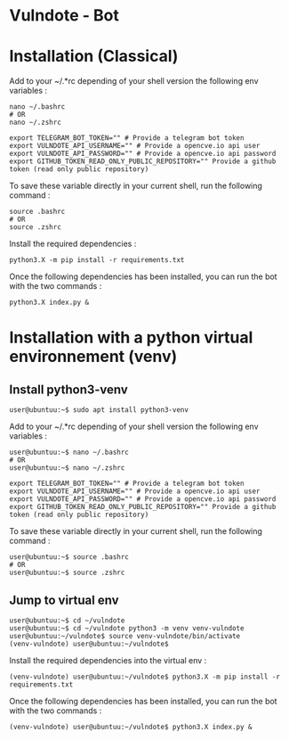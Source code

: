 # Vulndote - Bot

# Installation (Classical)

Add to your ~/.*rc depending of your shell version the following env variables :
```
nano ~/.bashrc 
# OR 
nano ~/.zshrc
```
```
export TELEGRAM_BOT_TOKEN="" # Provide a telegram bot token 
export VULNDOTE_API_USERNAME="" # Provide a opencve.io api user
export VULNDOTE_API_PASSWORD="" # Provide a opencve.io api password
export GITHUB_TOKEN_READ_ONLY_PUBLIC_REPOSITORY="" Provide a github token (read only public repository)
```
To save these variable directly in your current shell, run the following command :
```
source .bashrc 
# OR 
source .zshrc
```
Install the required dependencies :

```
python3.X -m pip install -r requirements.txt
```
Once the following dependencies has been installed, you can run the bot with the two commands :

```
python3.X index.py &
```
# Installation with a python virtual environnement (venv) 

## Install python3-venv 
```
user@ubuntuu:~$ sudo apt install python3-venv
```
Add to your ~/.*rc depending of your shell version the following env variables :
```
user@ubuntuu:~$ nano ~/.bashrc 
# OR 
user@ubuntuu:~$ nano ~/.zshrc
```
```
export TELEGRAM_BOT_TOKEN="" # Provide a telegram bot token 
export VULNDOTE_API_USERNAME="" # Provide a opencve.io api user
export VULNDOTE_API_PASSWORD="" # Provide a opencve.io api password
export GITHUB_TOKEN_READ_ONLY_PUBLIC_REPOSITORY="" Provide a github token (read only public repository)
```
To save these variable directly in your current shell, run the following command :
```
user@ubuntuu:~$ source .bashrc 
# OR 
user@ubuntuu:~$ source .zshrc
```
## Jump to virtual env

```
user@ubuntuu:~$ cd ~/vulndote
user@ubuntuu:~$ cd ~/vulndote python3 -m venv venv-vulndote
user@ubuntuu:~/vulndote$ source venv-vulndote/bin/activate
(venv-vulndote) user@ubuntuu:~/vulndote$
```
Install the required dependencies into the virtual env :

```
(venv-vulndote) user@ubuntuu:~/vulndote$ python3.X -m pip install -r requirements.txt
```
Once the following dependencies has been installed, you can run the bot with the two commands :

```
(venv-vulndote) user@ubuntuu:~/vulndote$ python3.X index.py &
``` 
